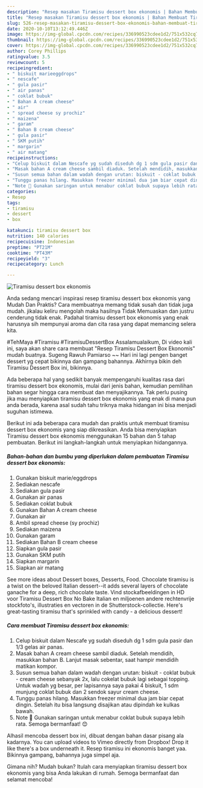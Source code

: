 ```yaml
---
description: "Resep masakan Tiramisu dessert box ekonomis | Bahan Membuat Tiramisu dessert box ekonomis Yang Lezat"
title: "Resep masakan Tiramisu dessert box ekonomis | Bahan Membuat Tiramisu dessert box ekonomis Yang Lezat"
slug: 526-resep-masakan-tiramisu-dessert-box-ekonomis-bahan-membuat-tiramisu-dessert-box-ekonomis-yang-lezat
date: 2020-10-10T13:12:49.446Z
image: https://img-global.cpcdn.com/recipes/336990523cdee1d2/751x532cq70/tiramisu-dessert-box-ekonomis-foto-resep-utama.jpg
thumbnail: https://img-global.cpcdn.com/recipes/336990523cdee1d2/751x532cq70/tiramisu-dessert-box-ekonomis-foto-resep-utama.jpg
cover: https://img-global.cpcdn.com/recipes/336990523cdee1d2/751x532cq70/tiramisu-dessert-box-ekonomis-foto-resep-utama.jpg
author: Corey Phillips
ratingvalue: 3.5
reviewcount: 5
recipeingredient:
- " biskuit marieeggdrops"
- " nescafe"
- " gula pasir"
- " air panas"
- " coklat bubuk"
- " Bahan A cream cheese"
- " air"
- " spread cheese sy prochiz"
- " maizena"
- " garam"
- " Bahan B cream cheese"
- " gula pasir"
- " SKM putih"
- " margarin"
- " air matang"
recipeinstructions:
- "Celup biskuit dalam Nescafe yg sudah diseduh dg 1 sdm gula pasir dan 1/3 gelas air panas."
- "Masak bahan A cream cheese sambil diaduk. Setelah mendidih, masukkan bahan B. Lanjut masak sebentar, saat hampir mendidih matikan kompor."
- "Susun semua bahan dalam wadah dengan urutan: biskuit - coklat bubuk - cream cheese sebanyak 2x, lalu cokelat bubuk lagi sebagai topping. Untuk wadah yg besar, per lapisannya saya pakai 4 biskuit, 1 sdm munjung coklat bubuk dan 2 sendok sayur cream cheese."
- "Tunggu panas hilang. Masukkan freezer minimal dua jam biar cepat dingin. Setelah itu bisa langsung disajikan atau dipindah ke kulkas bawah."
- "Note 🌸 Gunakan saringan untuk menabur coklat bubuk supaya lebih rata. Semoga bermanfaat! 😊"
categories:
- Resep
tags:
- tiramisu
- dessert
- box

katakunci: tiramisu dessert box 
nutrition: 140 calories
recipecuisine: Indonesian
preptime: "PT21M"
cooktime: "PT43M"
recipeyield: "3"
recipecategory: Lunch

---
```



![Tiramisu dessert box ekonomis](https://img-global.cpcdn.com/recipes/336990523cdee1d2/751x532cq70/tiramisu-dessert-box-ekonomis-foto-resep-utama.jpg)

Anda sedang mencari inspirasi resep tiramisu dessert box ekonomis yang Mudah Dan Praktis? Cara membuatnya memang tidak susah dan tidak juga mudah. jikalau keliru mengolah maka hasilnya Tidak Memuaskan dan justru cenderung tidak enak. Padahal tiramisu dessert box ekonomis yang enak harusnya sih mempunyai aroma dan cita rasa yang dapat memancing selera kita.

#TehMaya #Tiramisu #TiramisuDessertBox Assalamualaikum, Di video kali ini, saya akan share cara membuat &#34;Resep Tiramisu Dessert Box Ekonomis&#34; mudah buatnya. Sugeng Rawuh Pamiarso ~~ Hari ini lagi pengen banget dessert yg cepat bikinnya dan gampang bahannya. Akhirnya bikin deh Tiramisu Dessert Box ini, bikinnya.

Ada beberapa hal yang sedikit banyak mempengaruhi kualitas rasa dari tiramisu dessert box ekonomis, mulai dari jenis bahan, kemudian pemilihan bahan segar hingga cara membuat dan menyajikannya. Tak perlu pusing jika mau menyiapkan tiramisu dessert box ekonomis yang enak di mana pun anda berada, karena asal sudah tahu triknya maka hidangan ini bisa menjadi suguhan istimewa.


Berikut ini ada beberapa cara mudah dan praktis untuk membuat tiramisu dessert box ekonomis yang siap dikreasikan. Anda bisa menyiapkan Tiramisu dessert box ekonomis menggunakan 15 bahan dan 5 tahap pembuatan. Berikut ini langkah-langkah untuk menyiapkan hidangannya.

<!--inarticleads1-->

##### Bahan-bahan dan bumbu yang diperlukan dalam pembuatan Tiramisu dessert box ekonomis:

1. Gunakan  biskuit marie/eggdrops
1. Sediakan  nescafe
1. Sediakan  gula pasir
1. Gunakan  air panas
1. Sediakan  coklat bubuk
1. Gunakan  Bahan A cream cheese
1. Gunakan  air
1. Ambil  spread cheese (sy prochiz)
1. Sediakan  maizena
1. Gunakan  garam
1. Sediakan  Bahan B cream cheese
1. Siapkan  gula pasir
1. Gunakan  SKM putih
1. Siapkan  margarin
1. Siapkan  air matang


See more ideas about Dessert boxes, Desserts, Food. Chocolate tiramisu is a twist on the beloved Italian dessert--it adds several layers of chocolate ganache for a deep, rich chocolate taste. Vind stockafbeeldingen in HD voor Tiramisu Dessert Box No Bake Italian en miljoenen andere rechtenvrije stockfoto&#39;s, illustraties en vectoren in de Shutterstock-collectie. Here&#39;s great-tasting tiramisu that&#39;s sprinkled with candy - a delicious dessert! 

<!--inarticleads2-->

##### Cara membuat Tiramisu dessert box ekonomis:

1. Celup biskuit dalam Nescafe yg sudah diseduh dg 1 sdm gula pasir dan 1/3 gelas air panas.
1. Masak bahan A cream cheese sambil diaduk. Setelah mendidih, masukkan bahan B. Lanjut masak sebentar, saat hampir mendidih matikan kompor.
1. Susun semua bahan dalam wadah dengan urutan: biskuit - coklat bubuk - cream cheese sebanyak 2x, lalu cokelat bubuk lagi sebagai topping. Untuk wadah yg besar, per lapisannya saya pakai 4 biskuit, 1 sdm munjung coklat bubuk dan 2 sendok sayur cream cheese.
1. Tunggu panas hilang. Masukkan freezer minimal dua jam biar cepat dingin. Setelah itu bisa langsung disajikan atau dipindah ke kulkas bawah.
1. Note 🌸 Gunakan saringan untuk menabur coklat bubuk supaya lebih rata. Semoga bermanfaat! 😊


Alhasil mencoba dessert box ini, dibuat dengan bahan dasar pisang ala kadarnya. You can upload videos to Vimeo directly from Dropbox! Drop it like there&#39;s a box underneath it. Resep tiramisu ini ekonomis banget yaa. Bikinnya gampang, bahannya juga simpel aja. 

Gimana nih? Mudah bukan? Itulah cara menyiapkan tiramisu dessert box ekonomis yang bisa Anda lakukan di rumah. Semoga bermanfaat dan selamat mencoba!
